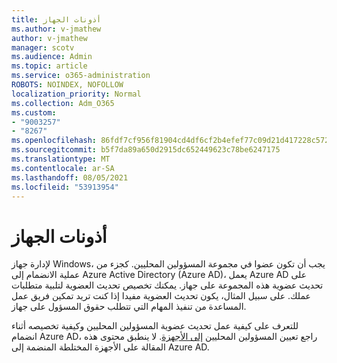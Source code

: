 ```yaml
---
title: أذونات الجهاز
ms.author: v-jmathew
author: v-jmathew
manager: scotv
ms.audience: Admin
ms.topic: article
ms.service: o365-administration
ROBOTS: NOINDEX, NOFOLLOW
localization_priority: Normal
ms.collection: Adm_O365
ms.custom:
- "9003257"
- "8267"
ms.openlocfilehash: 86fdf7cf956f81904cd4df6cf2b4efef77c09d21d417228c5722f5afcbe5727f
ms.sourcegitcommit: b5f7da89a650d2915dc652449623c78be6247175
ms.translationtype: MT
ms.contentlocale: ar-SA
ms.lasthandoff: 08/05/2021
ms.locfileid: "53913954"
---
```

# <a name="device-permissions"></a>أذونات الجهاز

لإدارة جهاز Windows، يجب أن تكون عضوا في مجموعة المسؤولين المحليين. كجزء من عملية الانضمام إلى Azure Active Directory (Azure AD)، يعمل Azure AD على تحديث عضوية هذه المجموعة على جهاز. يمكنك تخصيص تحديث العضوية لتلبية متطلبات عملك. على سبيل المثال، يكون تحديث العضوية مفيدا إذا كنت تريد تمكين فريق عمل المساعدة من تنفيذ المهام التي تتطلب حقوق المسؤول على جهاز.

للتعرف على كيفية عمل تحديث عضوية المسؤولين المحليين وكيفية تخصيصه أثناء انضمام Azure AD، راجع تعيين المسؤولين المحليين [إلى الأجهزة](https://docs.microsoft.com/azure/active-directory/devices/assign-local-admin). لا ينطبق محتوى هذه المقالة على الأجهزة المختلطة المنضمة إلى Azure AD.
